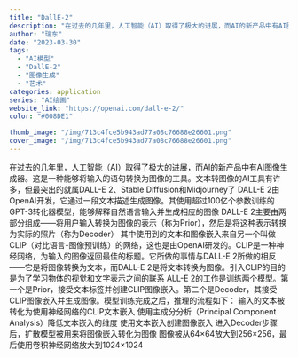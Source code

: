 ```yaml
---
title: "DallE-2"
description: "在过去的几年里，人工智能（AI）取得了极大的进展，而AI的新产品中有AI图像生成器。这是一种能够将输入的语句转换为图像的"
author: "瑞东"
date: "2023-03-30"
tags:
  - "AI模型"
  - "DallE-2"
  - "图像生成"
  - "艺术"
categories: application
series: "AI绘画"
website_link: "https://openai.com/dall-e-2/"
color: "#008DE1"

thumb_image: "/img/713c4fce5b943ad77a08c76688e26601.png"
cover_image: "/img/713c4fce5b943ad77a08c76688e26601.png"
---
```


在过去的几年里，人工智能（AI）取得了极大的进展，而AI的新产品中有AI图像生成器。这是一种能够将输入的语句转换为图像的工具。文本转图像的AI工具有许多，但最突出的就属DALL-E 2、Stable Diffusion和Midjourney了  DALL-E 2由OpenAI开发，它通过一段文本描述生成图像。其使用超过100亿个参数训练的GPT-3转化器模型，能够解释自然语言输入并生成相应的图像 DALL-E 2主要由两部分组成——将用户输入转换为图像的表示（称为Prior），然后是将这种表示转换为实际的照片（称为Decoder）  其中使用到的文本和图像嵌入来自另一个叫做CLIP（对比语言-图像预训练）的网络，这也是由OpenAI研发的。CLIP是一种神经网络，为输入的图像返回最佳的标题。它所做的事情与DALL-E 2所做的相反——它是将图像转换为文本，而DALL-E 2是将文本转换为图像。引入CLIP的目的是为了学习物体的视觉和文字表示之间的联系 ALL-E 2的工作是训练两个模型。第一个是Prior，接受文本标签并创建CLIP图像嵌入。第二个是Decoder，其接受CLIP图像嵌入并生成图像。模型训练完成之后，推理的流程如下： 输入的文本被转化为使用神经网络的CLIP文本嵌入 使用主成分分析（Principal Component Analysis）降低文本嵌入的维度 使用文本嵌入创建图像嵌入 进入Decoder步骤后，扩散模型被用来将图像嵌入转化为图像 图像被从64×64放大到256×256，最后使用卷积神经网络放大到1024×1024